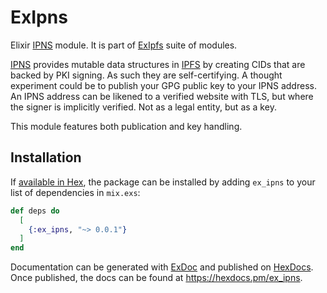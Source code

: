# ExIpns

Elixir [IPNS][ipns] module. It is part of [ExIpfs][ex-ipfs] suite of modules.

[IPNS][ipns] provides mutable data structures in [IPFS][ipfs] by creating CIDs that are backed by PKI signing. As such they are self-certifying. A thought experiment could be to publish your GPG public key to your IPNS address. An IPNS address can be likened to a verified website with TLS, but where the signer is implicitly verified. Not as a legal entity, but as a key.

This module features both publication and key handling.

## Installation

If [available in Hex](https://hex.pm/docs/publish), the package can be installed
by adding `ex_ipns` to your list of dependencies in `mix.exs`:

```elixir
def deps do
  [
    {:ex_ipns, "~> 0.0.1"}
  ]
end
```

Documentation can be generated with [ExDoc](https://github.com/elixir-lang/ex_doc)
and published on [HexDocs](https://hexdocs.pm). Once published, the docs can
be found at <https://hexdocs.pm/ex_ipns>.

[ex-ipfs]: https://hex.pm/packages/ex_ipfs "Core Elixir IPFS module"
[ipfs]: https://ipfs.tech/ "Interplanetary File System"
[ipns]: https://docs.ipfs.tech/concepts/ipns/ "Interplanetary Name System"
